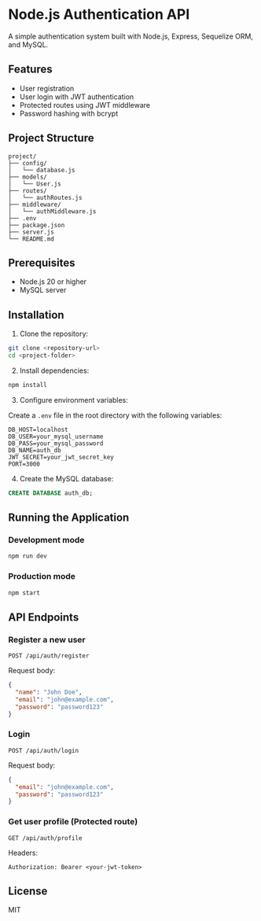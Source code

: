 # Node.js Authentication API

A simple authentication system built with Node.js, Express, Sequelize ORM, and MySQL.

## Features

- User registration
- User login with JWT authentication
- Protected routes using JWT middleware
- Password hashing with bcrypt

## Project Structure

```
project/
├── config/
│   └── database.js
├── models/
│   └── User.js
├── routes/
│   └── authRoutes.js
├── middleware/
│   └── authMiddleware.js
├── .env
├── package.json
├── server.js
└── README.md
```

## Prerequisites

- Node.js 20 or higher
- MySQL server

## Installation

1. Clone the repository:

```bash
git clone <repository-url>
cd <project-folder>
```

2. Install dependencies:

```bash
npm install
```

3. Configure environment variables:

Create a `.env` file in the root directory with the following variables:

```
DB_HOST=localhost
DB_USER=your_mysql_username
DB_PASS=your_mysql_password
DB_NAME=auth_db
JWT_SECRET=your_jwt_secret_key
PORT=3000
```

4. Create the MySQL database:

```sql
CREATE DATABASE auth_db;
```

## Running the Application

### Development mode

```bash
npm run dev
```

### Production mode

```bash
npm start
```

## API Endpoints

### Register a new user

```
POST /api/auth/register
```

Request body:

```json
{
  "name": "John Doe",
  "email": "john@example.com",
  "password": "password123"
}
```

### Login

```
POST /api/auth/login
```

Request body:

```json
{
  "email": "john@example.com",
  "password": "password123"
}
```

### Get user profile (Protected route)

```
GET /api/auth/profile
```

Headers:

```
Authorization: Bearer <your-jwt-token>
```

## License

MIT